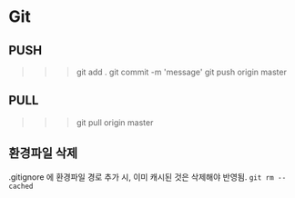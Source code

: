 <!-- TITLE: Git -->
<!-- SUBTITLE: A quick summary of Git -->

# Git
## PUSH
>>> git add .
git commit -m 'message'
git push origin master

## PULL
>>> git pull origin master

## 환경파일 삭제
.gitignore 에 환경파일 경로 추가 시, 이미 캐시된 것은 삭제해야 반영됨.
`git rm --cached`